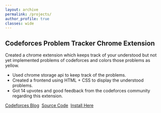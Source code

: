 ```yaml
---
layout: archive
permalink: /projects/
author_profile: true
classes: wide
---
```


## Codeforces Problem Tracker Chrome Extension

Created a chrome extension which keeps track of your understood but not yet implemented problems of codeforces and colors those problems as yellow.
- Used chrome storage api to keep track of the problems.
- Created a frontend using HTML + CSS to display the understood problems.
- Got 14 upvotes and good feedback from the codeforces community regarding this extension.

[Codeforces Blog](https://codeforces.com/blog/entry/73196)&nbsp;&nbsp;[Source Code](https://github.com/KaustubhSathe/Codeforces-Problem-Tracker)&nbsp;&nbsp;[Install Here](https://chrome.google.com/webstore/detail/codeforces-problem-tracke/mopegdapkaknnngnandcpimkoimcoioc?utm_source=chrome-ntp-icon&authuser=1)
